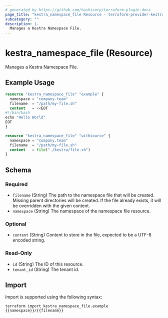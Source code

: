 ```yaml
---
# generated by https://github.com/hashicorp/terraform-plugin-docs
page_title: "kestra_namespace_file Resource - terraform-provider-kestra"
subcategory: ""
description: |-
  Manages a Kestra Namespace File.
---
```


# kestra_namespace_file (Resource)

Manages a Kestra Namespace File.

## Example Usage

```terraform
resource "kestra_namespace_file" "example" {
  namespace = "company.team"
  filename  = "/path/my-file.sh"
  content   = <<EOT
#!/bin/bash
echo "Hello World"
EOT
}

resource "kestra_namespace_file" "withsource" {
  namespace = "company.team"
  filename  = "/path/my-file.sh"
  content   = file("./kestra/file.sh")
}
```

<!-- schema generated by tfplugindocs -->
## Schema

### Required

- `filename` (String) The path to the namespace file that will be created.
Missing parent directories will be created.
If the file already exists, it will be overridden with the given content.
- `namespace` (String) The namespace of the namespace file resource.

### Optional

- `content` (String) Content to store in the file, expected to be a UTF-8 encoded string.

### Read-Only

- `id` (String) The ID of this resource.
- `tenant_id` (String) The tenant id.

## Import

Import is supported using the following syntax:

```shell
terraform import kestra_namespace_file.example {{namespace}}/{{filename}}
```
